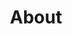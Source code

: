 ---
layout: about
title: About
intro_text: "We are a bespoke design studio that meets inspiration from around the world, rooted in the cultural melting pot of Hyderabad, India. From bespoke residential projects to dynamic large scale projects and precincts, our studio creates a dialogue for all. Our approach lies in creating symphonies of experiences and language of emotions through our designs. We abide by the passion for our craft and details."
motto: "We are a tiny dot to the future of architecture!"
beliefs:
  - title: "Make it Simple & Sensitive"
    description: "Our practice focuses on creating designs that are elegant, functional, and responsive to their context. We strive to distill complex ideas into clear and uncomplicated forms, while being sensitive to the needs and experiences of users, communities, and the environment. This approach ensures that designs are intuitive, accessible, and respectful of cultural and social contexts."
  - title: "Make it Natural"
    description: "Drawing inspiration from the delicate balance of our blue planet, we approach each project with a deep sense of responsibility and stewardship. Natural elements like air, light and greenscape fosters tranquil living and allows a safe space to cultivate a positive attitude. Embracing this symbiotic relationship between the built environment and nature is always on the top of our priority."
  - title: "Make it Diverse"
    description: "Our design practice is driven by a passion for collaboration and exploration of diverse cultures, traditions, and architectural styles. We derive inspiration by integrating elements from around the world to create unique ones that are both timeless and forward-thinking."
---